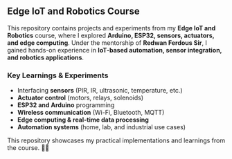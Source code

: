 ## Edge IoT and Robotics Course

This repository contains projects and experiments from my **Edge IoT and Robotics** course, where I explored **Arduino, ESP32, sensors, actuators, and edge computing**. Under the mentorship of **Redwan Ferdous Sir**, I gained hands-on experience in **IoT-based automation, sensor integration, and robotics applications**.

### Key Learnings & Experiments
- Interfacing **sensors** (PIR, IR, ultrasonic, temperature, etc.)  
- **Actuator control** (motors, relays, solenoids)  
- **ESP32 and Arduino** programming  
- **Wireless communication** (Wi-Fi, Bluetooth, MQTT)  
- **Edge computing & real-time data processing**  
- **Automation systems** (home, lab, and industrial use cases)  

This repository showcases my practical implementations and learnings from the course. 🚀🔧
